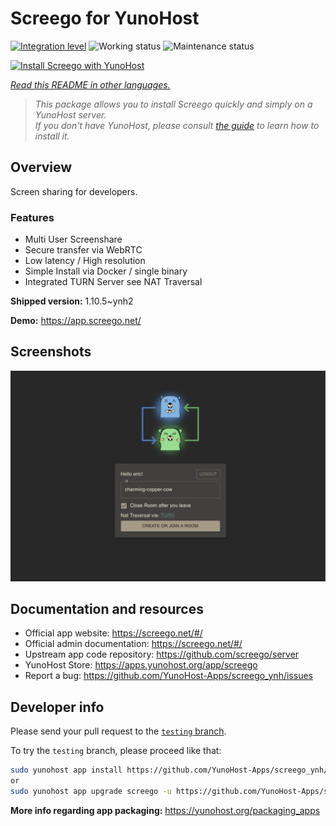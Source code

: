 <!--
N.B.: This README was automatically generated by <https://github.com/YunoHost/apps/tree/master/tools/readme_generator>
It shall NOT be edited by hand.
-->

# Screego for YunoHost

[![Integration level](https://dash.yunohost.org/integration/screego.svg)](https://ci-apps.yunohost.org/ci/apps/screego/) ![Working status](https://ci-apps.yunohost.org/ci/badges/screego.status.svg) ![Maintenance status](https://ci-apps.yunohost.org/ci/badges/screego.maintain.svg)

[![Install Screego with YunoHost](https://install-app.yunohost.org/install-with-yunohost.svg)](https://install-app.yunohost.org/?app=screego)

*[Read this README in other languages.](./ALL_README.md)*

> *This package allows you to install Screego quickly and simply on a YunoHost server.*  
> *If you don't have YunoHost, please consult [the guide](https://yunohost.org/install) to learn how to install it.*

## Overview

Screen sharing for developers.

### Features

- Multi User Screenshare
- Secure transfer via WebRTC
- Low latency / High resolution
- Simple Install via Docker / single binary
- Integrated TURN Server see NAT Traversal


**Shipped version:** 1.10.5~ynh2

**Demo:** <https://app.screego.net/>

## Screenshots

![Screenshot of Screego](./doc/screenshots/screenshot.png)

## Documentation and resources

- Official app website: <https://screego.net/#/>
- Official admin documentation: <https://screego.net/#/>
- Upstream app code repository: <https://github.com/screego/server>
- YunoHost Store: <https://apps.yunohost.org/app/screego>
- Report a bug: <https://github.com/YunoHost-Apps/screego_ynh/issues>

## Developer info

Please send your pull request to the [`testing` branch](https://github.com/YunoHost-Apps/screego_ynh/tree/testing).

To try the `testing` branch, please proceed like that:

```bash
sudo yunohost app install https://github.com/YunoHost-Apps/screego_ynh/tree/testing --debug
or
sudo yunohost app upgrade screego -u https://github.com/YunoHost-Apps/screego_ynh/tree/testing --debug
```

**More info regarding app packaging:** <https://yunohost.org/packaging_apps>
